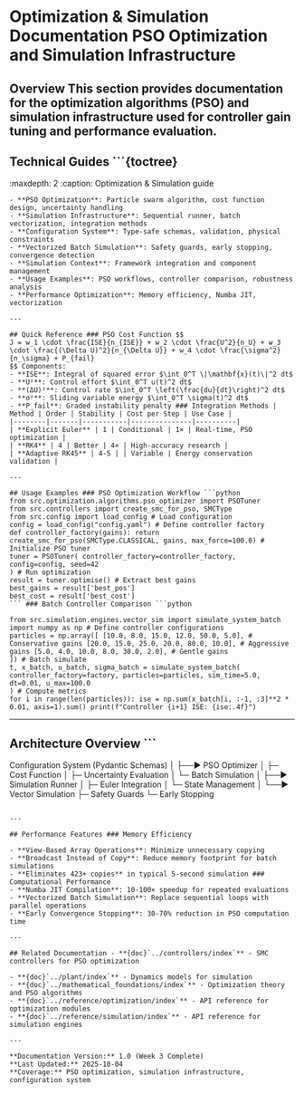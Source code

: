 # Optimization & Simulation Documentation **PSO Optimization and Simulation Infrastructure**

## Overview This section provides documentation for the optimization algorithms (PSO) and simulation infrastructure used for controller gain tuning and performance evaluation.

## Technical Guides ```{toctree}

:maxdepth: 2
:caption: Optimization & Simulation guide
``` **Optimization & Simulation Guide** Complete documentation covering:
- **PSO Optimization**: Particle swarm algorithm, cost function design, uncertainty handling
- **Simulation Infrastructure**: Sequential runner, batch vectorization, integration methods
- **Configuration System**: Type-safe schemas, validation, physical constraints
- **Vectorized Batch Simulation**: Safety guards, early stopping, convergence detection
- **Simulation Context**: Framework integration and component management
- **Usage Examples**: PSO workflows, controller comparison, robustness analysis
- **Performance Optimization**: Memory efficiency, Numba JIT, vectorization

---

## Quick Reference ### PSO Cost Function $$
J = w_1 \cdot \frac{ISE}{n_{ISE}} + w_2 \cdot \frac{U^2}{n_U} + w_3 \cdot \frac{(\Delta U)^2}{n_{\Delta U}} + w_4 \cdot \frac{\sigma^2}{n_\sigma} + P_{fail}
$$ Components:
- **ISE**: Integral of squared error $\int_0^T \|\mathbf{x}(t)\|^2 dt$
- **U²**: Control effort $\int_0^T u(t)^2 dt$
- **(ΔU)²**: Control rate $\int_0^T \left(\frac{du}{dt}\right)^2 dt$
- **σ²**: Sliding variable energy $\int_0^T \sigma(t)^2 dt$
- **P_fail**: Graded instability penalty ### Integration Methods | Method | Order | Stability | Cost per Step | Use Case |
|--------|-------|-----------|---------------|----------|
| **Explicit Euler** | 1 | Conditional | 1× | Real-time, PSO optimization |
| **RK4** | 4 | Better | 4× | High-accuracy research |
| **Adaptive RK45** | 4-5 | | Variable | Energy conservation validation |

---

## Usage Examples ### PSO Optimization Workflow ```python
from src.optimization.algorithms.pso_optimizer import PSOTuner
from src.controllers import create_smc_for_pso, SMCType
from src.config import load_config # Load configuration
config = load_config("config.yaml") # Define controller factory
def controller_factory(gains): return create_smc_for_pso(SMCType.CLASSICAL, gains, max_force=100.0) # Initialize PSO tuner
tuner = PSOTuner( controller_factory=controller_factory, config=config, seed=42
) # Run optimization
result = tuner.optimise() # Extract best gains
best_gains = result['best_pos']
best_cost = result['best_cost']
``` ### Batch Controller Comparison ```python

from src.simulation.engines.vector_sim import simulate_system_batch
import numpy as np # Define controller configurations
particles = np.array([ [10.0, 8.0, 15.0, 12.0, 50.0, 5.0], # Conservative gains [20.0, 15.0, 25.0, 20.0, 80.0, 10.0], # Aggressive gains [5.0, 4.0, 10.0, 8.0, 30.0, 2.0], # Gentle gains
]) # Batch simulate
t, x_batch, u_batch, sigma_batch = simulate_system_batch( controller_factory=factory, particles=particles, sim_time=5.0, dt=0.01, u_max=100.0
) # Compute metrics
for i in range(len(particles)): ise = np.sum(x_batch[i, :-1, :3]**2 * 0.01, axis=1).sum() print(f"Controller {i+1} ISE: {ise:.4f}")
```

---

## Architecture Overview ```
Configuration System (Pydantic Schemas) │ ├──► PSO Optimizer │ ├─ Cost Function │ ├─ Uncertainty Evaluation │ └─ Batch Simulation │ ├──► Simulation Runner │ ├─ Euler Integration │ └─ State Management │ └──► Vector Simulation ├─ Safety Guards └─ Early Stopping
```

---

## Performance Features ### Memory Efficiency

- **View-Based Array Operations**: Minimize unnecessary copying
- **Broadcast Instead of Copy**: Reduce memory footprint for batch simulations
- **Eliminates 423+ copies** in typical 5-second simulation ### Computational Performance
- **Numba JIT Compilation**: 10-100× speedup for repeated evaluations
- **Vectorized Batch Simulation**: Replace sequential loops with parallel operations
- **Early Convergence Stopping**: 30-70% reduction in PSO computation time

---

## Related Documentation - **{doc}`../controllers/index`** - SMC controllers for PSO optimization

- **{doc}`../plant/index`** - Dynamics models for simulation
- **{doc}`../mathematical_foundations/index`** - Optimization theory and PSO algorithms
- **{doc}`../reference/optimization/index`** - API reference for optimization modules
- **{doc}`../reference/simulation/index`** - API reference for simulation engines

---

**Documentation Version:** 1.0 (Week 3 Complete)
**Last Updated:** 2025-10-04
**Coverage:** PSO optimization, simulation infrastructure, configuration system
